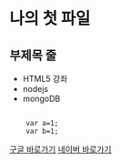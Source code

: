 나의 첫 파일
=========

부제목 줄
-------

* HTML5 강좌
* nodejs
* mongoDB

```

	var a=1;
	var b=1;
```

[구글 바로가기](http://google.com)
[네이버 바로가기](http://naver.com)